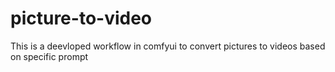 # picture-to-video
This is a deevloped workflow in comfyui to convert pictures to videos based on specific prompt
